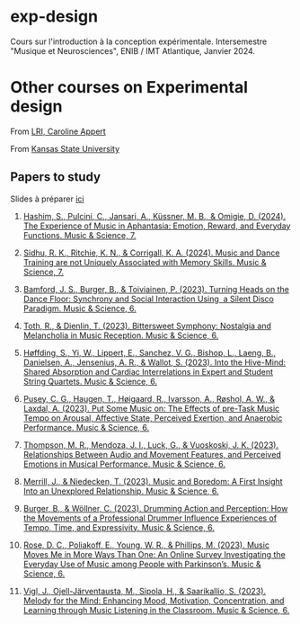 # exp-design
Cours sur l'introduction à la conception expérimentale. Intersemestre "Musique et Neurosciences", ENIB / IMT Atlantique, Janvier 2024. 

# Other courses on Experimental design

From [LRI, Caroline Appert](https://www.lri.fr/~appert/eval/classes/1-experimental-design.pdf)

From [Kansas State University](https://bae.engg.ksu.edu/~zifeiliu/files/fac_zifeiliu/Zifeiliu/BAE815_Liu_07_experimental%20design_1.pdf)


## Papers to study 

Slides à préparer [ici](https://docs.google.com/presentation/d/1pa7mH0iSxvnqRMteBIUkBk7eKs8t4U6AmHsVUt1h00Y/edit?usp=sharing)

1. [Hashim, S., Pulcini, C., Jansari, A., Küssner, M. B., & Omigie, D. (2024). The Experience of Music in Aphantasia: Emotion, Reward, and Everyday Functions. Music & Science, 7.](https://doi.org/10.1177/20592043231216259)

2. [Sidhu, R. K., Ritchie, K. N., & Corrigall, K. A. (2024). Music and Dance Training are not Uniquely Associated with Memory Skills. Music & Science, 7. ](https://doi.org/10.1177/20592043231222124)

3. [Bamford, J. S., Burger, B., & Toiviainen, P. (2023). Turning Heads on the Dance Floor: Synchrony and Social Interaction Using  a Silent Disco Paradigm. Music & Science, 6.](https://doi.org/10.1177/20592043231155416>)

4. [Toth, R., & Dienlin, T. (2023). Bittersweet Symphony: Nostalgia and Melancholia in Music Reception. Music & Science, 6.](https://doi.org/10.1177/20592043231155640)

5. [Høffding, S., Yi, W., Lippert, E., Sanchez, V. G., Bishop, L., Laeng, B., Danielsen, A., Jensenius, A. R., & Wallot, S. (2023). Into the Hive-Mind: Shared Absorption and Cardiac Interrelations in Expert and Student String Quartets. Music & Science, 6.](https://doi.org/10.1177/20592043231168597)

6. [Pusey, C. G., Haugen, T., Høigaard, R., Ivarsson, A., Røshol, A. W., & Laxdal, A. (2023). Put Some Music on: The Effects of pre-Task Music Tempo on Arousal, Affective State, Perceived Exertion, and Anaerobic Performance. Music & Science, 6.]( https://doi.org/10.1177/20592043231174388)

7. [Thompson, M. R., Mendoza, J. I., Luck, G., & Vuoskoski, J. K. (2023). Relationships Between Audio and Movement Features, and Perceived Emotions in Musical Performance. Music & Science, 6.](https://doi.org/10.1177/20592043231177871)

8. [Merrill, J., & Niedecken, T. (2023). Music and Boredom: A First Insight Into an Unexplored Relationship. Music & Science, 6.](https://doi.org/10.1177/20592043231181215)

9. [Burger, B., & Wöllner, C. (2023). Drumming Action and Perception: How the Movements of a Professional Drummer Influence Experiences of Tempo, Time, and Expressivity. Music & Science, 6.](https://doi.org/10.1177/20592043231186870)

10. [Rose, D. C., Poliakoff, E., Young, W. R., & Phillips, M. (2023). Music Moves Me in More Ways Than One: An Online Survey Investigating the Everyday Use of Music among People with Parkinson’s. Music & Science, 6.](https://doi.org/10.1177/20592043231197792)

11. [Vigl, J., Ojell-Järventausta, M., Sipola, H., & Saarikallio, S. (2023). Melody for the Mind: Enhancing Mood, Motivation, Concentration, and Learning through Music Listening in the Classroom. Music & Science, 6.](https://doi.org/10.1177/20592043231214085)


